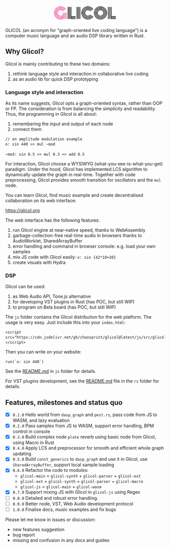 <div align="center">
  <br />
  <p>
    <a href="https://glicol.org"><img src="./logo.png" width="200" /></a>
  </p>
</div>

GLICOL (an acronym for "graph-oriented live coding language") is a computer music language and an audio DSP library written in Rust.

## Why Glicol?
Glicol is mainly contributing to these two domains:

1. rethink language style and interaction in collaborative live coding
2. as an audio lib for quick DSP prototyping

### Language style and interaction

As its name suggests, Glicol opts a graph-oriented syntax, rather than OOP or FP.
The consideration is from balancing the simplicity and readability.
Thus, the programming in Glicol is all about:
1. remembering the input and output of each node
2. connect them

```
// an amplitude modulation example
o: sin 440 >> mul ~mod

~mod: sin 0.5 >> mul 0.3 >> add 0.5
```

For interaction, Glicol choose a WYSIWYG (what-you-see-is-what-you-get) paradigm. Under the hood, Glicol has implemented LCS algorithm to dynamically update the graph in real-time. Together with code preprocessing, Glicol provides smooth transition for oscillators and the `mul` node.

You can learn Glicol, find music example and create decentralised collaboration on its web interface:

https://glicol.org

The web interface has the following features:
1. run Glicol engine at near-native speed, thanks to WebAssembly
2. garbage-collection-free real-time audio in browsers thanks to AudioWorklet, SharedArrayBuffer
3. error handling and command in browser console: e.g. load your own samples
4. mix JS code with Glicol easily: `o: sin {42*10+20}`
5. create visuals with Hydra

### DSP

Glicol can be used:

1. as Web Audio API, Tone.js alternative
2. for developing VST plugins in Rust (has POC, but still WIP)
3. to program on Bela board (has POC, but still WIP)

The `js` folder contains the Glicol distribution for the web platform.
The usage is very easy. Just include this into your `index.html`:
```
<script src="https://cdn.jsdelivr.net/gh/chaosprint/glicol@latest/js/src/glicol.js"></script>
```
Then you can write on your website:
```
run(`o: sin 440`)
```

See the [README.md](./js/README.md) in `js` folder for details.

For VST plugins development, see the [README.md](./rs/README.md) file in the `rs` folder for details.

## Features, milestones and status quo

- [x] `0.1.0` Hello world from `dasp_graph` and `pest.rs`, pass code from JS to WASM, and lazy evaluation
- [x] `0.2.0` Pass samples from JS to WASM, support error handling, BPM control in console
- [x] `0.3.0` Build complex node `plate` reverb using basic node from Glicol, using Macro in Rust
- [x] `0.4.0` Apply LCS and preprocessor for smooth and efficient whole graph updating
- [x] `0.5.0` Build `const_generics` to `dasp_graph` and use it in Glicol, use `SharedArrayBuffer`, support local sample loading
- [x] `0.6.0` Refactor the code to modules: 
    - `glicol-main` = `glicol-synth` + `glicol-parser` + `glicol-ext`
    - `glicol-ext` = `glicol-synth` + `glicol-parser` + `glicol-macro`
    - `glicol-js` = `glicol-main` + `glicol-wasm`
- [x] `0.7.0` Support mixing JS with Glicol in `glicol-js` using Regex
- [ ] `0.8.0` Detailed and robust error handling.
- [ ] `0.9.0` Better node, VST, Web Audio development protocol
- [ ] `1.0.0` Finalise docs, music examples and fix bugs

Please let me know in issues or discussion:
- new features suggestion
- bug report
- missing and confusion in any docs and guides